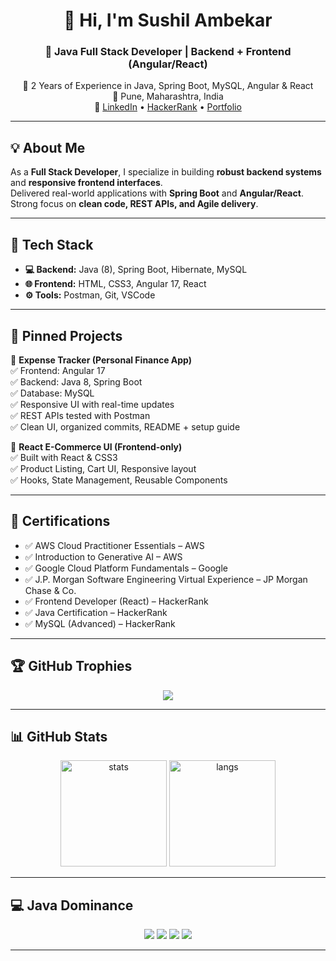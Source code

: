 <h1 align="center">👋 Hi, I'm Sushil Ambekar</h1>

<h3 align="center">🎯 Java Full Stack Developer | Backend + Frontend (Angular/React)</h3>
<p align="center">
💼 2 Years of Experience in Java, Spring Boot, MySQL, Angular & React <br/>
📍 Pune, Maharashtra, India <br/>
🔗 
<a href="https://www.linkedin.com/in/sushilambekarsa/">LinkedIn</a> • 
<a href="https://www.hackerrank.com/profile/sushilambekar221">HackerRank</a> • 
<a href="https://sushilambekar.github.io/Sushil_Ambekar.github.io/">Portfolio</a>
</p>

---

## 💡 About Me
As a **Full Stack Developer**, I specialize in building **robust backend systems** and **responsive frontend interfaces**.  
Delivered real-world applications with **Spring Boot** and **Angular/React**.  
Strong focus on **clean code, REST APIs, and Agile delivery**.

---

## 🚀 Tech Stack
- **💻 Backend:** Java (8), Spring Boot, Hibernate, MySQL  
- **🌐 Frontend:** HTML, CSS3, Angular 17, React  
- **⚙️ Tools:** Postman, Git, VSCode  

---

## 📌 Pinned Projects
🔹 **Expense Tracker (Personal Finance App)**  
✅ Frontend: Angular 17  
✅ Backend: Java 8, Spring Boot  
✅ Database: MySQL  
✅ Responsive UI with real-time updates  
✅ REST APIs tested with Postman  
✅ Clean UI, organized commits, README + setup guide  

🔹 **React E-Commerce UI (Frontend-only)**  
✅ Built with React & CSS3  
✅ Product Listing, Cart UI, Responsive layout  
✅ Hooks, State Management, Reusable Components  

---

## 📜 Certifications
- ✅ AWS Cloud Practitioner Essentials – AWS  
- ✅ Introduction to Generative AI – AWS  
- ✅ Google Cloud Platform Fundamentals – Google  
- ✅ J.P. Morgan Software Engineering Virtual Experience – JP Morgan Chase & Co.  
- ✅ Frontend Developer (React) – HackerRank  
- ✅ Java Certification – HackerRank  
- ✅ MySQL (Advanced) – HackerRank  

---

## 🏆 GitHub Trophies
<p align="center">
  <img src="https://github-profile-trophy.vercel.app/?username=SushilAmbekar&theme=onedark&row=2&column=3" />
</p>

---

## 📊 GitHub Stats
<p align="center">
  <img src="https://github-readme-stats.vercel.app/api?username=SushilAmbekar&show_icons=true&theme=tokyonight" alt="stats" height="170" />
  <img src="https://github-readme-stats.vercel.app/api/top-langs/?username=SushilAmbekar&layout=compact&theme=tokyonight&langs_count=6&custom_title=Most%20Used%20Languages&hide=html,css&card_width=300" alt="langs" height="170" />
</p>

---

## 💻 Java Dominance
<p align="center">
  <img src="https://img.shields.io/badge/Java-58%25-blue?style=for-the-badge&logo=java&logoColor=white" />
  <img src="https://img.shields.io/badge/Angular-20%25-red?style=for-the-badge&logo=angular&logoColor=white" />
  <img src="https://img.shields.io/badge/React-12%25-61DAFB?style=for-the-badge&logo=react&logoColor=black" />
  <img src="https://img.shields.io/badge/MySQL-10%25-4479A1?style=for-the-badge&logo=mysql&logoColor=white" />
</p>

---


